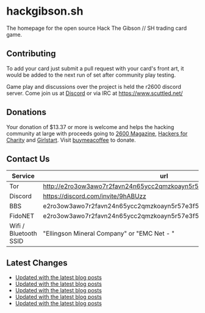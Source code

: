# hackgibson.sh
The homepage for the open source Hack The Gibson // SH trading card game.


## Contributing

To add your card just submit a pull request with your card's front art, it would be added to the next run of set after community play testing.

Game play and discussions over the project is held the r2600 discord server. Come join us at [Discord](https://discord.com/invite/9hABUzz) or via IRC at https://www.scuttled.net/


## Donations

Your donation of $13.37 or more is welcome and helps the hacking community at large with proceeds going to [2600 Magazine](https://2600.com/), [Hackers for Charity](https://hackersforcharity.org) and [Girlstart](https://girlstart.org).  Visit [buymeacoffee](https://www.buymeacoffee.com/hackgibson.sh) to donate.


## Contact Us

Service | url
-|-
Tor | http://e2ro3ow3awo7r2favn24n65ycc2qmzkoayn5r57e3f56nvjwdcgg32ad.onion
Discord | https://discord.com/invite/9hABUzz
BBS | e2ro3ow3awo7r2favn24n65ycc2qmzkoayn5r57e3f56nvjwdcgg32ad.onion:23
FidoNET | e2ro3ow3awo7r2favn24n65ycc2qmzkoayn5r57e3f56nvjwdcgg32ad.onion:24554
Wifi / Bluetooth SSID | "Ellingson Mineral Company" or "EMC Net - <fidonet address>"

## Latest Changes
<!-- BLOG-POST-LIST:START -->
- [Updated with the latest blog posts](https://github.com/DFW2600/hackgibson.sh/commit/5d71f088ea5f1a77b632fcbd508ca2889a121ea9)
- [Updated with the latest blog posts](https://github.com/DFW2600/hackgibson.sh/commit/3694d75422bc0e49e419a4be433af172eaf5e24b)
- [Updated with the latest blog posts](https://github.com/DFW2600/hackgibson.sh/commit/58702832da28afecf16b5068d9de1090d7244b78)
- [Updated with the latest blog posts](https://github.com/DFW2600/hackgibson.sh/commit/30e6a9b0979cad57fa6b59e8cfc6fa14e1476014)
- [Updated with the latest blog posts](https://github.com/DFW2600/hackgibson.sh/commit/94c35938a4cbd3965a9cce4ec6027127a05388a0)
<!-- BLOG-POST-LIST:END -->
